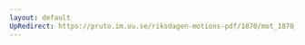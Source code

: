```yaml
---
layout: default
UpRedirect: https://pruto.im.uu.se/riksdagen-motions-pdf/1870/mot_1870__ak__166/mot_1870__ak__166-002.pdf
---
```

